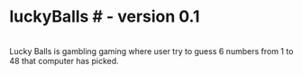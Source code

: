 
# luckyBalls # - version 0.1 
\
Lucky Balls is gambling gaming where user try to guess 6 numbers from 1 to 48 that computer has picked. 



